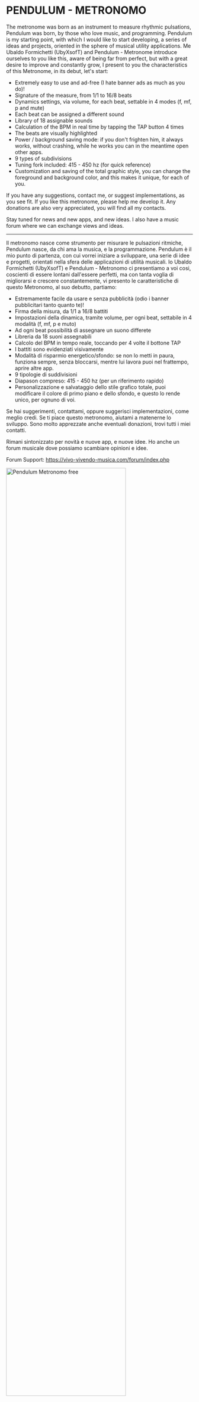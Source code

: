 # PENDULUM - METRONOMO

The metronome was born as an instrument to measure rhythmic pulsations, Pendulum was born, by those who love music, and programming. Pendulum is my starting point, with which I would like to start developing, a series of ideas and projects, oriented in the sphere of musical utility applications.
Me Ubaldo Formichetti (UbyXsofT) and Pendulum - Metronome introduce ourselves to you like this, aware of being far from perfect, but with a great desire to improve and constantly grow, I present to you the characteristics of this Metronome, in its debut, let's start:

+ Extremely easy to use and ad-free (I hate banner ads as much as you do)!
+ Signature of the measure, from 1/1 to 16/8 beats
+ Dynamics settings, via volume, for each beat, settable in 4 modes (f, mf, p and mute)
+ Each beat can be assigned a different sound
+ Library of 18 assignable sounds
+ Calculation of the BPM in real time by tapping the TAP button 4 times
+ The beats are visually highlighted
+ Power / background saving mode: if you don't frighten him, it always works, without crashing, while he works you can in the meantime open other apps.
+ 9 types of subdivisions
+ Tuning fork included: 415 - 450 hz (for quick reference)
+ Customization and saving of the total graphic style, you can change the foreground and background color, and this makes it unique, for each of you.

If you have any suggestions, contact me, or suggest implementations, as you see fit.
If you like this metronome, please help me develop it.
Any donations are also very appreciated, you will find all my contacts.

Stay tuned for news and new apps, and new ideas.
I also have a music forum where we can exchange views and ideas.

---------------------------------------------------------------------------------

Il metronomo nasce come strumento per misurare le pulsazioni ritmiche, Pendulum nasce, da chi ama la musica, e la programmazione. Pendulum è il mio punto di partenza, con cui vorrei iniziare a sviluppare, una serie di idee e progetti, orientati nella sfera delle applicazioni di utilità musicali.
Io Ubaldo Formichetti (UbyXsofT) e Pendulum - Metronomo ci presentiamo a voi cosi, coscienti di essere lontani dall'essere perfetti, ma con tanta voglia di migliorarsi e crescere constantemente, vi presento le caratteristiche di questo Metronomo, al suo debutto, partiamo:

+ Estremamente facile da usare e senza pubblicità (odio i banner pubblicitari tanto quanto te)! 
+ Firma della misura, da 1/1 a 16/8 battiti
+ Impostazioni della dinamica, tramite volume, per ogni beat, settabile in 4 modalità (f, mf, p e muto)
+ Ad ogni beat possibilità di assegnare un suono differete
+ Libreria da 18 suoni assegnabili
+ Calcolo del BPM in tempo reale, toccando per 4 volte il bottone TAP
+ I battiti sono evidenziati visivamente
+ Modalità di risparmio energetico/sfondo: se non lo metti in paura, funziona sempre, senza bloccarsi, mentre lui lavora puoi nel frattempo, aprire altre app.  
+ 9 tipologie di suddivisioni
+ Diapason compreso: 415 - 450 hz (per un riferimento rapido)
+ Personalizzazione e salvataggio dello stile grafico totale, puoi modificare il colore di primo piano e dello sfondo, e questo lo rende unico, per ognuno di voi.

Se hai suggerimenti, contattami, oppure suggerisci implementazioni, come meglio credi.
Se ti piace questo metronomo, aiutami a matenerne lo sviluppo.
Sono molto apprezzate anche eventuali donazioni, trovi tutti i miei contatti.

Rimani sintonizzato per novità e nuove app, e nuove idee.
Ho anche un forum musicale dove possiamo scambiare opinioni e idee.

Forum Support:
https://vivo-vivendo-musica.com/forum/index.php

<p>
	<a style="width: 80%; height: auto;" href="https://play.google.com/store/apps/details?id=com.ubyxsoft.pendulum"><img alt="Pendulum Metronomo free" title="Pendulum Metronomo free" style="  width: 80%;height: auto;display: inline-block;" src="https://vivo-vivendo-musica.com/assets/images/banner-download android-pendulum-free.jpg" /> </a>
</p>
<p>
	<br /> Hi, my metronome (Pendulum Metronomo), finally available for android, click on the image or scan the qrcode to download it, I hope you like it! ... if you have ideas to improve it, or report errors etc., let's talk about it in the forum of vivo-vivendo-musica, if you like it, give it five stars in google pay. And if you want to contribute to this and my other software developments, you have the possibility to make even a very small donation <a href="https://www.patreon.com/ubyxsoft">on my Patreon </a>, thanks bye! <a href="https://vivo-vivendo-musica.com/ubaldo-formichetti/index.html">Click here for More info about me</a> <br /> 
</p>
<p>
	<br /> 
</p>


<a href="https://vivo-vivendo-musica.com/ubaldo-formichetti/index.html"  style="width:200px; height:auto"  ><img src="https://vivo-vivendo-musica.com/ubaldo-formichetti/assets/img/2.jpg" style="width:300px; height:auto"   title="ubaldo formichetti" alt="me"></a>

<a href="https://www.patreon.com/ubyxsoft"  style="width:200px; height:auto; margin-top:5px;"  ><img src="https://vivo-vivendo-musica.com/imgshare/patreon.png" style="width:150px; height:auto"   title="WebHosting" alt="WebHosting"></a>

